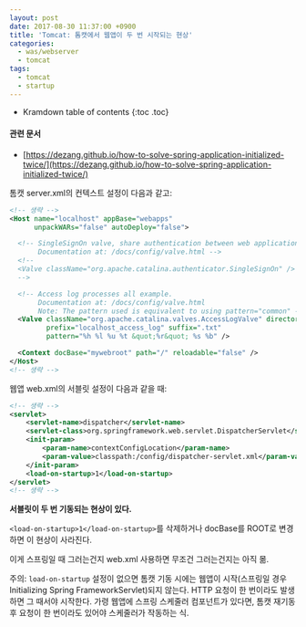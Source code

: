 ```yaml
---
layout: post
date: 2017-08-30 11:37:00 +0900
title: 'Tomcat: 톰캣에서 웹앱이 두 번 시작되는 현상'
categories:
  - was/webserver
  - tomcat
tags:
  - tomcat
  - startup
---
```


* Kramdown table of contents
{:toc .toc}

#### 관련 문서

- [https://dezang.github.io/how-to-solve-spring-application-initialized-twice/](https://dezang.github.io/how-to-solve-spring-application-initialized-twice/)


톰캣 server.xml의 컨텍스트 설정이 다음과 같고:

```xml
<!-- 생략 -->
<Host name="localhost" appBase="webapps"
      unpackWARs="false" autoDeploy="false">

  <!-- SingleSignOn valve, share authentication between web applications
       Documentation at: /docs/config/valve.html -->
  <!--
  <Valve className="org.apache.catalina.authenticator.SingleSignOn" />
  -->

  <!-- Access log processes all example.
       Documentation at: /docs/config/valve.html
       Note: The pattern used is equivalent to using pattern="common" -->
  <Valve className="org.apache.catalina.valves.AccessLogValve" directory="logs"
         prefix="localhost_access_log" suffix=".txt"
         pattern="%h %l %u %t &quot;%r&quot; %s %b" />

  <Context docBase="mywebroot" path="/" reloadable="false" />
</Host>
<!-- 생략 -->
```

웹앱 web.xml의 서블릿 설정이 다음과 같을 때:

```xml
<!-- 생략 -->
<servlet>
    <servlet-name>dispatcher</servlet-name>
    <servlet-class>org.springframework.web.servlet.DispatcherServlet</servlet-class>
    <init-param>
        <param-name>contextConfigLocation</param-name>
        <param-value>classpath:/config/dispatcher-servlet.xml</param-value>
    </init-param>
    <load-on-startup>1</load-on-startup>
</servlet>
<!-- 생략 -->
```

**서블릿이 두 번 기동되는 현상이 있다.**

`<load-on-startup>1</load-on-startup>`를 삭제하거나 docBase를 ROOT로 변경하면 이 현상이 사라진다.

이게 스프링일 때 그러는건지 web.xml 사용하면 무조건 그러는건지는 아직 몲.

주의: `load-on-startup` 설정이 없으면 톰캣 기동 시에는 웹앱이 시작(스프링일 경우 Initializing Spring FrameworkServlet)되지 않는다. HTTP 요청이 한 번이라도 발생하면 그 때서야 시작한다. 가령 웹앱에 스프링 스케줄러 컴포넌트가 있다면, 톰캣 재기동 후 요청이 한 번이라도 있어야 스케줄러가 작동하는 식.
